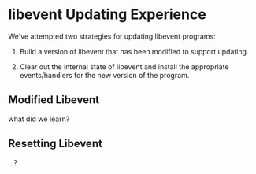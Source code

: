 libevent Updating Experience
============================

We've attempted two strategies for updating libevent programs:

1. Build a version of libevent that has been modified to support
   updating.

2. Clear out the internal state of libevent and install the
   appropriate events/handlers for the new version of the program.

Modified Libevent
-----------------

what did we learn?

Resetting Libevent
------------------

...?
